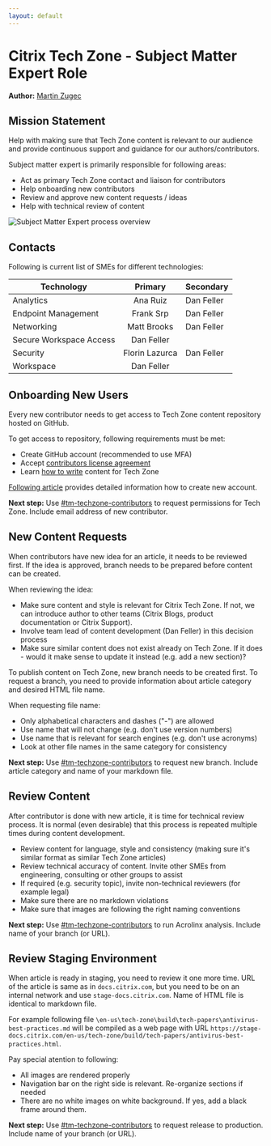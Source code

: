 ```yaml
---
layout: default
---
```

# Citrix Tech Zone - Subject Matter Expert Role

**Author:** [Martin Zugec](https://twitter.com/martinzugec)

## Mission Statement

Help with making sure that Tech Zone content is relevant to our audience and provide continuous support and guidance for our authors/contributors.

Subject matter expert is primarily responsible for following areas:

*  Act as primary Tech Zone contact and liaison for contributors
*  Help onboarding new contributors
*  Review and approve new content requests / ideas
*  Help with technical review of content

![Subject Matter Expert process overview](/media/role-sme-overview.jpg)

## Contacts

Following is current list of SMEs for different technologies:

| Technology | Primary | Secondary |
|------------|:-------:|-----------|
| Analytics | Ana Ruiz | Dan Feller |
| Endpoint Management | Frank Srp | Dan Feller |
| Networking | Matt Brooks | Dan Feller |
| Secure Workspace Access | Dan Feller | |
| Security | Florin Lazurca | Dan Feller |
| Workspace | Dan Feller | |

## Onboarding New Users

Every new contributor needs to get access to Tech Zone content repository hosted on GitHub.

To get access to repository, following requirements must be met:

*  Create GitHub account (recommended to use MFA)
*  Accept [contributors license agreement](https://docs.citrix.com/en-us/settings.html)
*  Learn [how to write](https://citrix.github.io/tech-marketing/projects/tech-zone/role-contributor.html#2---create-content) content for Tech Zone

[Following article](https://citrix.github.io/tech-marketing/projects/tech-zone/role-contributor.html#onboarding) provides detailed information how to create new account.

**Next step:** Use [#tm-techzone-contributors](https://citrix.slack.com/archives/C011E3EMX8W) to request permissions for Tech Zone. Include email address of new contributor.

## New Content Requests

When contributors have new idea for an article, it needs to be reviewed first. If the idea is approved, branch needs to be prepared before content can be created.

When reviewing the idea:

*  Make sure content and style is relevant for Citrix Tech Zone. If not, we can introduce author to other teams (Citrix Blogs, product documentation or Citrix Support).
*  Involve team lead of content development (Dan Feller) in this decision process
*  Make sure similar content does not exist already on Tech Zone. If it does - would it make sense to update it instead (e.g. add a new section)?

To publish content on Tech Zone, new branch needs to be created first. To request a branch, you need to provide information about article category and desired HTML file name.

When requesting file name:

*  Only alphabetical characters and dashes ("-") are allowed
*  Use name that will not change (e.g. don't use version numbers)
*  Use name that is relevant for search engines (e.g. don't use acronyms)
*  Look at other file names in the same category for consistency

**Next step:** Use [#tm-techzone-contributors](https://citrix.slack.com/archives/C011E3EMX8W) to request new branch. Include article category and name of your markdown file.

## Review Content

After contributor is done with new article, it is time for technical review process. It is normal (even desirable) that this process is repeated multiple times during content development.

*  Review content for language, style and consistency (making sure it's similar format as similar Tech Zone articles)
*  Review technical accuracy of content. Invite other SMEs from engineering, consulting or other groups to assist
*  If required (e.g. security topic), invite non-technical reviewers (for example legal)
*  Make sure there are no markdown violations
*  Make sure that images are following the right naming conventions

**Next step:** Use [#tm-techzone-contributors](https://citrix.slack.com/archives/C011E3EMX8W) to run Acrolinx analysis. Include name of your branch (or URL).

## Review Staging Environment

When article is ready in staging, you need to review it one more time. URL of the article is same as in `docs.citrix.com`, but you need to be on an internal network and use `stage-docs.citrix.com`. Name of HTML file is identical to markdown file.

For example following file `\en-us\tech-zone\build\tech-papers\antivirus-best-practices.md` will be compiled as a web page with URL `https://stage-docs.citrix.com/en-us/tech-zone/build/tech-papers/antivirus-best-practices.html`.

Pay special atention to following:

*  All images are rendered properly
*  Navigation bar on the right side is relevant. Re-organize sections if needed
*  There are no white images on white background. If yes, add a black frame around them.

**Next step:** Use [#tm-techzone-contributors](https://citrix.slack.com/archives/C011E3EMX8W) to request release to production. Include name of your branch (or URL).